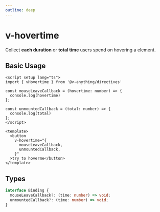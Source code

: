 ```yaml
---
outline: deep
---
```


# v-hovertime

Collect **each duration** or **total time** users spend on hovering a element.

## Basic Usage

```vue{15-18}
<script setup lang="ts">
import { vHovertime } from '@v-anything/directives'

const mouseLeaveCallback = (hovertime: number) => {
  console.log(hovertime)
};

const unmountedCallback = (total: number) => {
  console.log(total)
};
</script>

<template>
  <button
    v-hovertime="{
      mouseLeaveCallback,
      unmountedCallback,
    }"
  >try to hoverme</button>
</template>
```

## Types

```typescript
interface Binding {
  mouseLeaveCallback?: (time: number) => void;
  unmountedCallback?: (time: number) => void;
}
```
